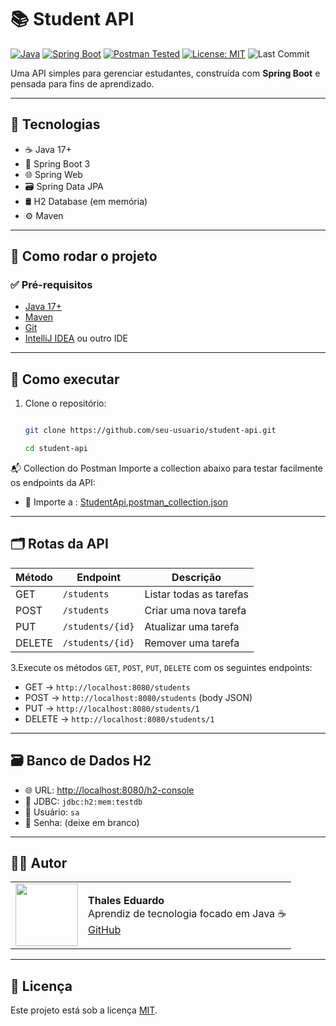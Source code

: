 # 📚 Student API

[![Java](https://img.shields.io/badge/Java-17-blue?logo=java)](https://www.oracle.com/java/)
[![Spring Boot](https://img.shields.io/badge/Spring--Boot-3.0-brightgreen?logo=springboot)](https://spring.io/projects/spring-boot)
[![Postman Tested](https://img.shields.io/badge/Tested%20with-Postman-orange?logo=postman)](https://www.postman.com/)
[![License: MIT](https://img.shields.io/badge/License-MIT-yellow.svg)](./LICENSE)
![Last Commit](https://img.shields.io/github/last-commit/thales32k0/StudentManager)

Uma API simples para gerenciar estudantes, construída com **Spring Boot** e pensada para fins de aprendizado.

---

## 🚀 Tecnologias

- ☕ Java 17+
- 🌱 Spring Boot 3
- 🌐 Spring Web
- 🗃️ Spring Data JPA
- 🛢️ H2 Database (em memória)
- ⚙️ Maven


---

## 🚀 Como rodar o projeto

### ✅ Pré-requisitos
- [Java 17+](https://www.oracle.com/java/technologies/javase-downloads.html)
- [Maven](https://maven.apache.org/)
- [Git](https://git-scm.com/)
- [IntelliJ IDEA](https://www.jetbrains.com/idea/) ou outro IDE

---

## 🔧 Como executar

1. Clone o repositório:
   ```bash
   
   git clone https://github.com/seu-usuario/student-api.git
   
   cd student-api


📬 Collection do Postman
Importe a collection abaixo para testar facilmente os endpoints da API:

- 📁 Importe a : [StudentApi.postman_collection.json](https://github.com/thales32k0/StudentManager/blob/main/StudentApi.postman_collection.json)

---

## 🗂️ Rotas da API

| Método | Endpoint       | Descrição               |
|--------|----------------|-------------------------|
| GET    | `/students`       | Listar todas as tarefas |
| POST   | `/students`       | Criar uma nova tarefa   |
| PUT    | `/students/{id}`  | Atualizar uma tarefa    |
| DELETE | `/students/{id}`  | Remover uma tarefa      |


3.Execute os métodos `GET`, `POST`, `PUT`, `DELETE` com os seguintes endpoints:

 - GET → `http://localhost:8080/students`
- POST → `http://localhost:8080/students` (body JSON)
- PUT → `http://localhost:8080/students/1`
- DELETE → `http://localhost:8080/students/1`

---

## 🗃️ Banco de Dados H2

- 🌐 URL: [http://localhost:8080/h2-console](http://localhost:8080/h2-console)
- 🧬 JDBC: `jdbc:h2:mem:testdb`
- 👤 Usuário: `sa`
- 🔑 Senha: (deixe em branco)

---

## 👨‍💻 Autor
<table>
  <tr>
    <td><img src="https://avatars.githubusercontent.com/u/89024257?v=4" width="100"/></td>
    <td>
      <b>Thales Eduardo</b><br/>
      Aprendiz de tecnologia focado em Java ☕<br/>
      <a href="https://github.com/thales32k0">GitHub</a>
    </td>
  </tr>
</table>

---

## 📄 Licença
Este projeto está sob a licença [MIT](LICENSE).

